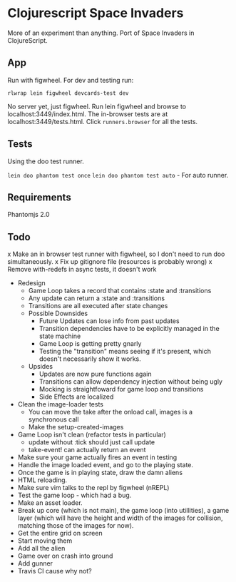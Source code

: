 # Clojurescript Space Invaders

More of an experiment than anything. Port of Space Invaders in ClojureScript.

## App

Run with figwheel. For dev and testing run:

```
rlwrap lein figwheel devcards-test dev
```

No server yet, just figwheel. Run lein figwheel and browse to localhost:3449/index.html. The in-browser tests are at localhost:3449/tests.html. Click `runners.browser` for all the tests.

## Tests

Using the doo test runner.

`lein doo phantom test once`
`lein doo phantom test auto` - For auto runner.

## Requirements

Phantomjs 2.0

## Todo

x Make an in browser test runner with figwheel, so I don't need to run doo simultaneously.
x Fix up gitignore file (resources is probably wrong)
x Remove with-redefs in async tests, it doesn't work
- Redesign
  - Game Loop takes a record that contains :state and :transitions
  - Any update can return a :state and :transitions
  - Transitions are all executed after state changes
  - Possible Downsides
    - Future Updates can lose info from past updates
    - Transition dependencies have to be explicitly managed in the state machine
    - Game Loop is getting pretty gnarly
    - Testing the "transition" means seeing if it's present, which doesn't necessarily show it works.
  - Upsides
    - Updates are now pure functions again
    - Transitions can allow dependency injection without being ugly
    - Mocking is straightfoward for game loop and transitions
    - Side Effects are localized
- Clean the image-loader tests
  - You can move the take after the onload call, images is a synchronous call
  - Make the setup-created-images
- Game Loop isn't clean (refactor tests in particular)
  - update without :tick should just call update
  - take-event! can actually return an event
- Make sure your game actually fires an event in testing
- Handle the image loaded event, and go to the playing state.
- Once the game is in playing state, draw the damn aliens
- HTML reloading.
- Make sure vim talks to the repl by figwheel (nREPL)
- Test the game loop - which had a bug.
- Make an asset loader.
- Break up core (which is not main), the game loop (into utillities), a game layer (which will have the height and width of the images for collision, matching those of the images for now).
- Get the entire grid on screen
- Start moving them
- Add all the alien
- Game over on crash into ground
- Add gunner
- Travis CI cause why not?

